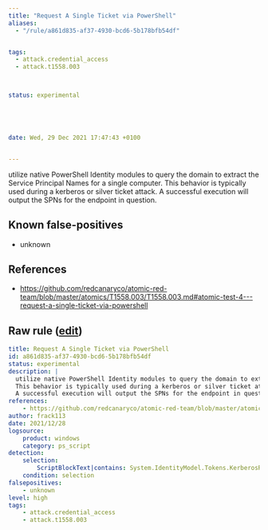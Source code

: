 ```yaml
---
title: "Request A Single Ticket via PowerShell"
aliases:
  - "/rule/a861d835-af37-4930-bcd6-5b178bfb54df"


tags:
  - attack.credential_access
  - attack.t1558.003



status: experimental





date: Wed, 29 Dec 2021 17:47:43 +0100


---
```


utilize native PowerShell Identity modules to query the domain to extract the Service Principal Names for a single computer.
This behavior is typically used during a kerberos or silver ticket attack.
A successful execution will output the SPNs for the endpoint in question.


<!--more-->


## Known false-positives

* unknown



## References

* https://github.com/redcanaryco/atomic-red-team/blob/master/atomics/T1558.003/T1558.003.md#atomic-test-4---request-a-single-ticket-via-powershell


## Raw rule ([edit](https://github.com/SigmaHQ/sigma/edit/master/rules/windows/powershell/powershell_script/posh_ps_request_kerberos_ticket.yml))
```yaml
title: Request A Single Ticket via PowerShell
id: a861d835-af37-4930-bcd6-5b178bfb54df
status: experimental
description: |
  utilize native PowerShell Identity modules to query the domain to extract the Service Principal Names for a single computer.
  This behavior is typically used during a kerberos or silver ticket attack.
  A successful execution will output the SPNs for the endpoint in question.
references:
    - https://github.com/redcanaryco/atomic-red-team/blob/master/atomics/T1558.003/T1558.003.md#atomic-test-4---request-a-single-ticket-via-powershell
author: frack113
date: 2021/12/28
logsource:
    product: windows
    category: ps_script
detection:
    selection:
        ScriptBlockText|contains: System.IdentityModel.Tokens.KerberosRequestorSecurityToken
    condition: selection
falsepositives:
    - unknown
level: high
tags:
    - attack.credential_access
    - attack.t1558.003
```
